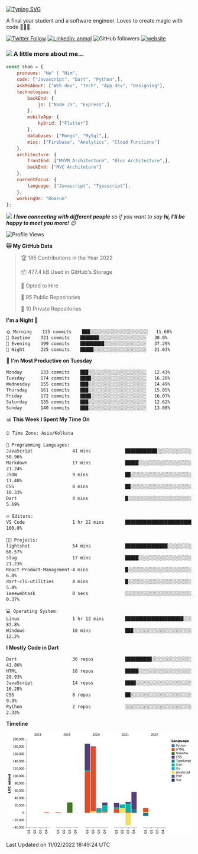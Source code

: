 [![Typing SVG](https://readme-typing-svg.herokuapp.com?lines=Hey%2C+I'm+Shan;I+am+a+Full+Stack+Developer)](https://git.io/typing-svg)

<!-- <img align='right' src="https://media.giphy.com/media/M9gbBd9nbDrOTu1Mqx/giphy.gif" width="230"> -->
<p>A final year student and a software engineer. Loves to create magic with code 🧙‍♂️💙.</p>

[![Twitter Follow](https://img.shields.io/twitter/follow/shan__shaji?style=flat)](https://twitter.com/intent/follow?screen_name=shan__shaji)
[![Linkedin: anmol](https://img.shields.io/badge/shan-shaji?style=flat-square&logo=Linkedin&logoColor=white&link=https://www.linkedin.com/in/shan-shaji/)](https://www.linkedin.com/in/shan-shaji/)
![GitHub followers](https://img.shields.io/github/followers/shan-shaji?label=Follow&style=social)
[![website](https://img.shields.io/badge/Website-46a2f1.svg?&style=flat-square&logo=Google-Chrome&logoColor=white&link=http://shan-shaji.github.io/)](http://shan-shaji.github.io/)



### <img src="https://media.giphy.com/media/VgCDAzcKvsR6OM0uWg/giphy.gif" width="50"> A little more about me...  

```javascript
const shan = {
    pronouns: "He" | "Him",
    code: ["Javascript", "Dart", "Python",],
    askMeAbout: ["Web dev", "Tech", "App dev", "Designing"],
    technologies: {
        backEnd: {
            js: ["Node JS", "Express",],
        },
        mobileApp: {
            hybrid: ["Flutter"]
        },
        databases: ["Mongo", "MySql",],
        misc: ["Firebase", "Analytics", "Cloud Functions"]
    },
    architecture: {
        frontEnd: ["MVVM Architecture", "Bloc Architecture",],
        backEnd: ["MVC Architeture"]
    },
    currentFocus: {
        language: ["Javascript", "Typescript"],
    },
    workingOn: "Doarun"
};
```

<img src="https://media.giphy.com/media/LnQjpWaON8nhr21vNW/giphy.gif" width="60"> <em><b>I love connecting with different people</b> so if you want to say <b>hi, I'll be happy to meet you more!</b> 😊</em>


<!--START_SECTION:waka-->
![Profile Views](http://img.shields.io/badge/Profile%20Views-3-blue)

**🐱 My GitHub Data** 

> 🏆 185 Contributions in the Year 2022
 > 
> 📦 477.4 kB Used in GitHub's Storage 
 > 
> 💼 Opted to Hire
 > 
> 📜 95 Public Repositories 
 > 
> 🔑 10 Private Repositories  
 > 
**I'm a Night 🦉** 

```text
🌞 Morning    125 commits    ███░░░░░░░░░░░░░░░░░░░░░░   11.68% 
🌆 Daytime    321 commits    ███████░░░░░░░░░░░░░░░░░░   30.0% 
🌃 Evening    399 commits    █████████░░░░░░░░░░░░░░░░   37.29% 
🌙 Night      225 commits    █████░░░░░░░░░░░░░░░░░░░░   21.03%

```
📅 **I'm Most Productive on Tuesday** 

```text
Monday       133 commits    ███░░░░░░░░░░░░░░░░░░░░░░   12.43% 
Tuesday      174 commits    ████░░░░░░░░░░░░░░░░░░░░░   16.26% 
Wednesday    155 commits    ███░░░░░░░░░░░░░░░░░░░░░░   14.49% 
Thursday     161 commits    ███░░░░░░░░░░░░░░░░░░░░░░   15.05% 
Friday       172 commits    ████░░░░░░░░░░░░░░░░░░░░░   16.07% 
Saturday     135 commits    ███░░░░░░░░░░░░░░░░░░░░░░   12.62% 
Sunday       140 commits    ███░░░░░░░░░░░░░░░░░░░░░░   13.08%

```


📊 **This Week I Spent My Time On** 

```text
⌚︎ Time Zone: Asia/Kolkata

💬 Programming Languages: 
JavaScript               41 mins             ████████████░░░░░░░░░░░░░   50.96% 
Markdown                 17 mins             █████░░░░░░░░░░░░░░░░░░░░   21.24% 
JSON                     9 mins              ██░░░░░░░░░░░░░░░░░░░░░░░   11.48% 
CSS                      8 mins              ██░░░░░░░░░░░░░░░░░░░░░░░   10.33% 
Dart                     4 mins              █░░░░░░░░░░░░░░░░░░░░░░░░   5.69%

🔥 Editors: 
VS Code                  1 hr 22 mins        █████████████████████████   100.0%

🐱‍💻 Projects: 
lightshot                54 mins             ████████████████░░░░░░░░░   66.57% 
slug                     17 mins             █████░░░░░░░░░░░░░░░░░░░░   21.23% 
React-Product-Management-4 mins              █░░░░░░░░░░░░░░░░░░░░░░░░   6.0% 
dart-cli-utilities       4 mins              █░░░░░░░░░░░░░░░░░░░░░░░░   5.8% 
ieeewebtask              0 secs              ░░░░░░░░░░░░░░░░░░░░░░░░░   0.37%

💻 Operating System: 
Linux                    1 hr 12 mins        ██████████████████████░░░   87.8% 
Windows                  10 mins             ███░░░░░░░░░░░░░░░░░░░░░░   12.2%

```

**I Mostly Code in Dart** 

```text
Dart                     36 repos            ██████████░░░░░░░░░░░░░░░   41.86% 
HTML                     18 repos            █████░░░░░░░░░░░░░░░░░░░░   20.93% 
JavaScript               14 repos            ████░░░░░░░░░░░░░░░░░░░░░   16.28% 
CSS                      8 repos             ██░░░░░░░░░░░░░░░░░░░░░░░   9.3% 
Python                   2 repos             ░░░░░░░░░░░░░░░░░░░░░░░░░   2.33%

```


**Timeline**

![Chart not found](https://raw.githubusercontent.com/shan-shaji/shan-shaji/master/charts/bar_graph.png) 


 Last Updated on 11/02/2022 18:49:24 UTC
<!--END_SECTION:waka-->

